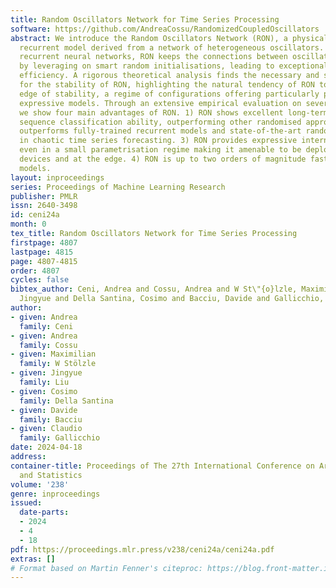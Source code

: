 ```yaml
---
title: Random Oscillators Network for Time Series Processing
software: https://github.com/AndreaCossu/RandomizedCoupledOscillators
abstract: We introduce the Random Oscillators Network (RON), a physically-inspired
  recurrent model derived from a network of heterogeneous oscillators. Unlike traditional
  recurrent neural networks, RON keeps the connections between oscillators untrained
  by leveraging on smart random initialisations, leading to exceptional computational
  efficiency. A rigorous theoretical analysis finds the necessary and sufficient conditions
  for the stability of RON, highlighting the natural tendency of RON to lie at the
  edge of stability, a regime of configurations offering particularly powerful and
  expressive models. Through an extensive empirical evaluation on several benchmarks,
  we show four main advantages of RON. 1) RON shows excellent long-term memory and
  sequence classification ability, outperforming other randomised approaches. 2) RON
  outperforms fully-trained recurrent models and state-of-the-art randomised models
  in chaotic time series forecasting. 3) RON provides expressive internal representations
  even in a small parametrisation regime making it amenable to be deployed on low-powered
  devices and at the edge. 4) RON is up to two orders of magnitude faster than fully-trained
  models.
layout: inproceedings
series: Proceedings of Machine Learning Research
publisher: PMLR
issn: 2640-3498
id: ceni24a
month: 0
tex_title: Random Oscillators Network for Time Series Processing
firstpage: 4807
lastpage: 4815
page: 4807-4815
order: 4807
cycles: false
bibtex_author: Ceni, Andrea and Cossu, Andrea and W St\"{o}lzle, Maximilian and Liu,
  Jingyue and Della Santina, Cosimo and Bacciu, Davide and Gallicchio, Claudio
author:
- given: Andrea
  family: Ceni
- given: Andrea
  family: Cossu
- given: Maximilian
  family: W Stölzle
- given: Jingyue
  family: Liu
- given: Cosimo
  family: Della Santina
- given: Davide
  family: Bacciu
- given: Claudio
  family: Gallicchio
date: 2024-04-18
address:
container-title: Proceedings of The 27th International Conference on Artificial Intelligence
  and Statistics
volume: '238'
genre: inproceedings
issued:
  date-parts:
  - 2024
  - 4
  - 18
pdf: https://proceedings.mlr.press/v238/ceni24a/ceni24a.pdf
extras: []
# Format based on Martin Fenner's citeproc: https://blog.front-matter.io/posts/citeproc-yaml-for-bibliographies/
---
```


